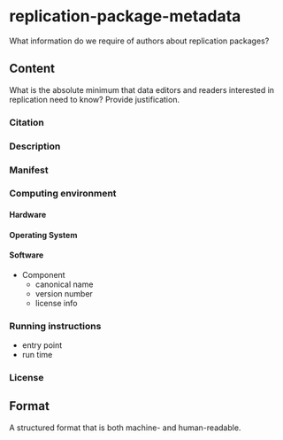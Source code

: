# replication-package-metadata
What information do we require of authors about replication packages?

## Content
What is the absolute minimum that data editors and readers interested in replication need to know? Provide justification.
### Citation
### Description
### Manifest
### Computing environment
#### Hardware
#### Operating System
#### Software
- Component
  - canonical name
  - version number
  - license info
### Running instructions
- entry point
- run time
### License
## Format
A structured format that is both machine- and human-readable.
